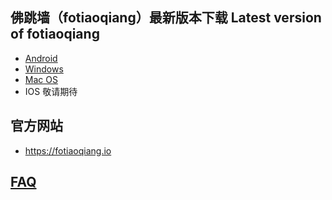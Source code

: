 
## 佛跳墙（fotiaoqiang）最新版本下载 Latest version of fotiaoqiang</a>
- <a href="https://github.com/getfotiaoqiang/download/releases/download/V2.1.5/fotiaoqiang-v2.1.5.apk"> Android </a>
- <a href="https://github.com/getfotiaoqiang/download/releases/download/V2.1.5/fotiaoqiang-2.1.5-Setup.exe"> Windows </a>
- <a href="https://github.com/getfotiaoqiang/download/releases/download/V2.1.5/fotiaoqiang_darwin_amd64_install.dmg"> Mac OS </a>
- IOS 敬请期待

## 官方网站
- https://fotiaoqiang.io


## <a href="https://github.com/getfotiaoqiang/fotiaoqiang/wiki/FAQ">FAQ</a>
